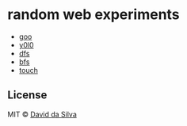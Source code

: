 # random web experiments

- [goo](http://dasilvacont.in/web-experiments/goo.html)
- [y0l0](http://dasilvacont.in/web-experiments/yolo.html)
- [dfs](http://dasilvacont.in/web-experiments/dfs.html)
- [bfs](http://dasilvacont.in/web-experiments/bfs.html)
- [touch](http://dasilvacont.in/web-experiments/bfs.html)

## License

MIT © [David da Silva]

[David da Silva]: http://dasilvacont.in
